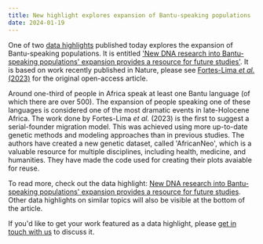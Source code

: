 ```yaml
---
title: New highlight explores expansion of Bantu-speaking populations
date: 2024-01-19
---
```


One of two [data highlights](/highlights/) published today explores the expansion of Bantu-speaking populations. It is entitled ['New DNA research into Bantu-speaking populations' expansion provides a resource for future studies'](/highlights/bantu_expansion/). It is based on work recently published in Nature, please see [Fortes-Lima _et al._ (2023)](https://www.nature.com/articles/s41586-023-06770-6) for the original open-access article.

Around one-third of people in Africa speak at least one Bantu language (of which there are over 500). The expansion of people speaking one of these languages is considered one of the most dramatic events in late-Holocene Africa. The work done by Fortes-Lima _et al._ (2023) is the first to suggest a serial-founder migration model. This was achieved using more up-to-date genetic methods and modeling approaches than in previous studies. The authors have created a new genetic dataset, called 'AfricanNeo', which is a valuable resource for multiple disciplines, including health, medicine, and humanities. They have made the code used for creating their plots avaiable for reuse.

To read more, check out the data highlight: [New DNA research into Bantu-speaking populations' expansion provides a resource for future studies](/highlights/bantu_expansion/). Other data highlights on similar topics will also be visible at the bottom of the article.

If you'd like to get your work featured as a data highlight, please [get in touch with us](/contact/) to discuss it.
